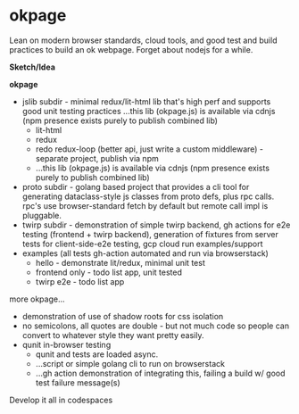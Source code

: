# okpage
Lean on modern browser standards, cloud tools, and good test and build practices to build an ok webpage. Forget about nodejs for a while.

**Sketch/Idea**

**okpage** 
* jslib subdir - minimal redux/lit-html lib that's high perf and supports good unit testing practices ...this lib (okpage.js) is available via cdnjs (npm presence exists purely to publish combined lib)
  * lit-html
  * redux
  * redo redux-loop (better api, just write a custom middleware) - separate project, publish via npm
  * ...this lib (okpage.js) is available via cdnjs (npm presence exists purely to publish combined lib)
* proto subdir - golang based project that provides a cli tool for generating dataclass-style  js classes from proto defs, plus rpc calls. rpc's use browser-standard fetch by default but remote call impl is pluggable. 
* twirp subdir - demonstration of simple twirp backend, gh actions for e2e testing (frontend + twirp backend), generation of fixtures from server tests for client-side-e2e testing, gcp cloud run examples/support
* examples (all tests gh-action automated and run via browserstack)
  * hello - demonstrate lit/redux, minimal unit test
  * frontend only - todo list app, unit tested
  * twirp e2e - todo list app

more okpage...
* demonstration of use of shadow roots for css isolation
* no semicolons, all quotes are double - but not much code so people can convert to whatever style they want pretty easily.
* qunit in-browser testing
  * qunit and tests are loaded async. 
  * ...script or simple golang cli to run on browserstack
  * ...gh action demonstration of integrating this, failing a build w/ good test failure message(s)


Develop it all in codespaces
